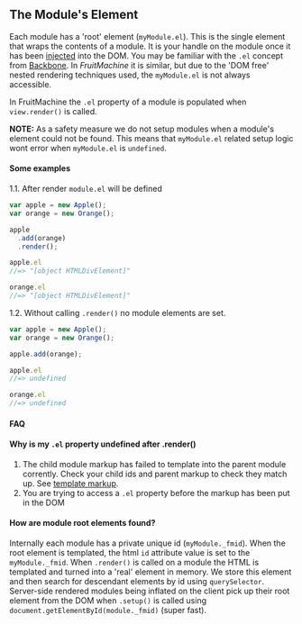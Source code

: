 ## The Module's Element

Each module has a 'root' element (`myModule.el`). This is the single element that wraps the contents of a module. It is your handle on the module once it has been [injected](view-injection.md) into the DOM. You may be familiar with the `.el` concept from [Backbone](http://backbonejs.org/). In *FruitMachine* it is similar, but due to the 'DOM free' nested rendering techniques used, the `myModule.el` is not always accessible.

In FruitMachine the `.el` property of a module is populated when `view.render()` is called.

**NOTE:** As a safety measure we do not setup modules when a module's element could not be found. This means that `myModule.el` related setup logic wont error when `myModule.el` is `undefined`.

#### Some examples

1.1. After render `module.el` will be defined

```js
var apple = new Apple();
var orange = new Orange();

apple
  .add(orange)
  .render();

apple.el
//=> "[object HTMLDivElement]"

orange.el
//=> "[object HTMLDivElement]"
```

1.2. Without calling `.render()` no module elements are set.

```js
var apple = new Apple();
var orange = new Orange();

apple.add(orange);

apple.el
//=> undefined

orange.el
//=> undefined
```

#### FAQ

#### Why is my `.el` property undefined after .render()

1. The child module markup has failed to template into the parent module corrently. Check your child ids and parent markup to check they match up. See [template markup](view-template-markup.md).
2. You are trying to access a `.el` property before the markup has been put in the DOM

#### How are module root elements found?

Internally each module has a private unique id (`myModule._fmid`). When the root element is templated, the html `id` attribute value is set to the `myModule._fmid`. When `.render()` is called on a module the HTML is templated and turned into a 'real' element in memory. We store this element and then search for descendant elements by id using `querySelector`. Server-side rendered modules being inflated on the client pick up their root element from the DOM when `.setup()` is called using `document.getElementById(module._fmid)` (super fast).
